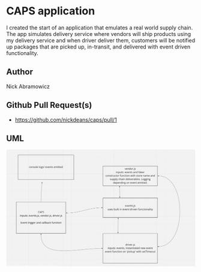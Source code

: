# CAPS application
I created the start of an application that emulates a real world supply chain. The app simulates delivery service where vendors will ship products using my delivery service and when driver deliver them, customers will be notified up packages that are picked up, in-transit, and delivered with event driven functionality. 

## Author
Nick Abramowicz

## Github Pull Request(s)
- https://github.com/nickdeans/caps/pull/1

## UML 
![UML](./assets/UML.png)